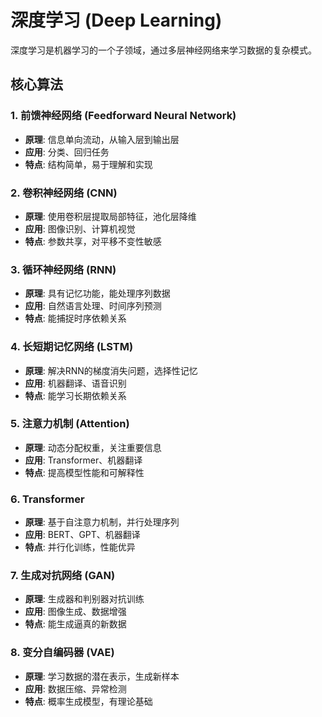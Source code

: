 # 深度学习 (Deep Learning)

深度学习是机器学习的一个子领域，通过多层神经网络来学习数据的复杂模式。

## 核心算法

### 1. 前馈神经网络 (Feedforward Neural Network)
- **原理**: 信息单向流动，从输入层到输出层
- **应用**: 分类、回归任务
- **特点**: 结构简单，易于理解和实现

### 2. 卷积神经网络 (CNN)
- **原理**: 使用卷积层提取局部特征，池化层降维
- **应用**: 图像识别、计算机视觉
- **特点**: 参数共享，对平移不变性敏感

### 3. 循环神经网络 (RNN)
- **原理**: 具有记忆功能，能处理序列数据
- **应用**: 自然语言处理、时间序列预测
- **特点**: 能捕捉时序依赖关系

### 4. 长短期记忆网络 (LSTM)
- **原理**: 解决RNN的梯度消失问题，选择性记忆
- **应用**: 机器翻译、语音识别
- **特点**: 能学习长期依赖关系

### 5. 注意力机制 (Attention)
- **原理**: 动态分配权重，关注重要信息
- **应用**: Transformer、机器翻译
- **特点**: 提高模型性能和可解释性

### 6. Transformer
- **原理**: 基于自注意力机制，并行处理序列
- **应用**: BERT、GPT、机器翻译
- **特点**: 并行化训练，性能优异

### 7. 生成对抗网络 (GAN)
- **原理**: 生成器和判别器对抗训练
- **应用**: 图像生成、数据增强
- **特点**: 能生成逼真的新数据

### 8. 变分自编码器 (VAE)
- **原理**: 学习数据的潜在表示，生成新样本
- **应用**: 数据压缩、异常检测
- **特点**: 概率生成模型，有理论基础
